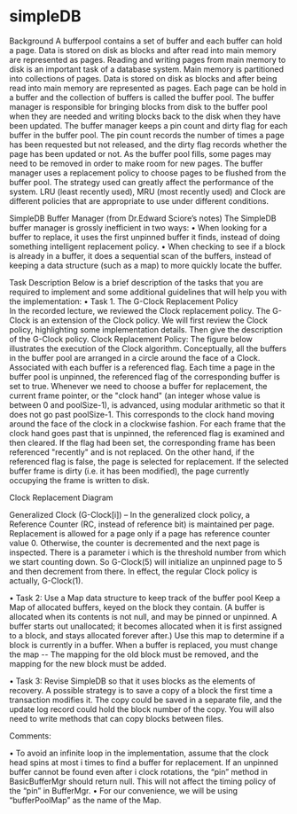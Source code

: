 simpleDB
========
Background
A bufferpool contains a set of buffer and each buffer can hold a page. Data is stored on disk as blocks and after read into main memory are represented as pages. Reading and writing pages from main memory to disk is an important task of a database system.  Main memory is partitioned into collections of pages. Data is stored on disk as blocks and after being read into main memory are represented as pages. Each page can be hold in a buffer and the collection of buffers is called the buffer pool. The buffer manager is responsible for bringing blocks from disk to the buffer pool when they are needed and writing blocks back to the disk when they have been updated.  The buffer manager keeps a pin count and dirty flag for each buffer in the buffer pool.  The pin count records the number of times a page has been requested but not released, and the dirty flag records whether the page has been updated or not.  As the buffer pool fills, some pages may need to be removed in order to make room for new pages. The buffer manager uses a replacement policy to choose pages to be flushed from the buffer pool.  The strategy used can greatly affect the performance of the system. LRU (least recently used), MRU (most recently used) and Clock are different policies that are appropriate to use under different conditions.

SimpleDB  Buffer Manager (from Dr.Edward Sciore’s notes)
The SimpleDB buffer manager is grossly inefficient in two ways: 
•	When looking for a buffer to replace, it uses the first unpinned buffer it finds, instead of doing something intelligent replacement policy. 
•	When checking to see if a block is already in a buffer, it does a sequential scan of the buffers, instead of keeping a data structure (such as a map) to more quickly locate the buffer. 

Task Description
Below is a brief description of the tasks that you are required to implement and some additional guidelines that will help you with the implementation:
•	Task 1. The G-Clock Replacement Policy  
In the recorded lecture, we reviewed the Clock replacement policy. The G-Clock is an extension of the Clock policy. We will first review the Clock policy, highlighting some implementation details. Then give the description of the G-Clock policy. 
Clock Replacement Policy: The figure below illustrates the execution of the Clock algorithm. Conceptually, all the buffers in the buffer pool are arranged in a circle around the face of a Clock. Associated with each buffer is a referenced flag. Each time a page in the buffer pool is unpinned, the referenced flag of the corresponding buffer is set to true. Whenever we need to choose a buffer for replacement, the current frame pointer, or the "clock hand" (an integer whose value is between 0 and poolSize-1), is advanced, using modular arithmetic so that it does not go past poolSize-1. This corresponds to the clock hand moving around the face of the clock in a clockwise fashion. For each frame that the clock hand goes past that is unpinned, the referenced flag is examined and then cleared. If the flag had been set, the corresponding frame has been referenced "recently" and is not replaced. On the other hand, if the referenced flag is false, the page is selected for replacement. If the selected buffer frame is dirty (i.e. it has been modified), the page currently occupying the frame is written to disk. 
 
Clock Replacement Diagram 



Generalized Clock (G-Clock[i]) – In the generalized clock policy, a Reference Counter (RC, instead of reference bit) is maintained per page. Replacement is allowed for a page only if a page has reference counter value 0. Otherwise, the counter is decremented and the next page is inspected. There is a parameter i which is the threshold number from which we start counting down. So G-Clock(5) will initialize an unpinned page to 5 and then decrement from there. In effect, the regular Clock policy is actually, G-Clock(1). 

•	Task 2: Use a Map data structure to keep track of the buffer pool
Keep a Map of allocated buffers, keyed on the block they contain.  (A buffer is allocated when its contents is not null, and may be pinned or unpinned.  A buffer starts out unallocated; it becomes allocated when it is first assigned to a block, and stays allocated forever after.)  Use this map to determine if a block is currently in a buffer.  When a buffer is replaced, you must change the map -- The mapping for the old block must be removed, and the mapping for the new block must be added. 

•	Task 3: Revise SimpleDB so that it uses blocks as the elements of recovery.  A possible strategy is to save a copy of a block the first time a transaction modifies it.  The copy could be saved in a separate file, and the update log record could hold the block number of the copy.  You will also need to write methods that can copy blocks between files.




Comments:  

•	To avoid an infinite loop in the implementation, assume that the clock head spins at most i times to find a buffer for replacement. If an unpinned buffer cannot be found even after i clock rotations, the “pin” method in BasicBufferMgr should return null. This will not affect the timing policy of the “pin” in BufferMgr.
•	For our convenience, we will be using “bufferPoolMap” as the name of the Map. 
